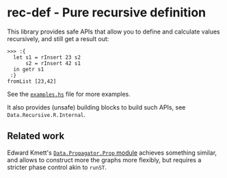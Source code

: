 rec-def - Pure recursive definition
===================================

This library provides safe APIs that allow you to define and calculate values
recursively, and still get a result out:

    >>> :{
      let s1 = rInsert 23 s2
          s2 = rInsert 42 s1
      in getr s1
     :}
    fromList [23,42]

See the [`examples.hs`](examples.hs) file for more examples.

It also provides (unsafe) building blocks to build such APIs, see `Data.Recursive.R.Internal`.

Related work
------------

Edward Kmett's [`Data.Propagator.Prop` module](https://github.com/ekmett/propagators/blob/master/src/Data/Propagator/Prop.hs) achieves something similar, and allows to construct more the graphs more flexibly, but requires a stricter phase control akin to `runST`.
